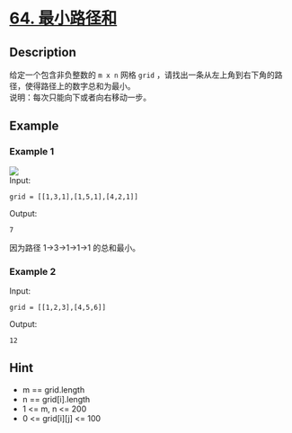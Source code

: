 # [64. 最小路径和](https://leetcode.cn/problems/minimum-path-sum/)
## Description
给定一个包含非负整数的 `m x n` 网格 `grid` ，请找出一条从左上角到右下角的路径，使得路径上的数字总和为最小。  
说明：每次只能向下或者向右移动一步。  
## Example
### Example 1
![](https://assets.leetcode.com/uploads/2020/11/05/minpath.jpg)  
Input:  
```
grid = [[1,3,1],[1,5,1],[4,2,1]]
```
Output:
```
7
```
因为路径 1→3→1→1→1 的总和最小。
### Example 2
Input:  
```
grid = [[1,2,3],[4,5,6]]
```
Output:
```
12
```
## Hint
- m == grid.length
- n == grid[i].length
- 1 <= m, n <= 200
- 0 <= grid[i][j] <= 100

